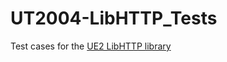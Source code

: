 # UT2004-LibHTTP_Tests
Test cases for the [UE2 LibHTTP library](https://github.com/elmuerte/UE2-LibHTTP/)
